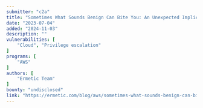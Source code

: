 ```yaml
---
submitter: "c2a"
title: "Sometimes What Sounds Benign Can Bite You: An Unexpected Implication of Lambda Privileges"
date: "2023-07-04"
added: "2024-11-03"
description: ""
vulnerabilities: [
    "Cloud", "Privilege escalation"
]
programs: [
    "AWS"
]
authors: [
    "Ermetic Team"
]
bounty: "undisclosed"
link: "https://ermetic.com/blog/aws/sometimes-what-sounds-benign-can-bite-you-an-unexpected-implication-of-lambda-privileges/"
---
```




